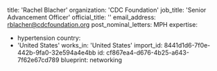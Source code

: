 title: 'Rachel Blacher'
organization: 'CDC Foundation'
job_title: 'Senior Advancement Officer'
official_title: ''
email_address: rblacher@cdcfoundation.org
post_nominal_letters: MPH
expertise:
  - hypertension
country:
  - 'United States'
works_in: 'United States'
import_id: 8441d1d6-7f0e-442b-9fa0-32e594a4e4bb
id: cf867ea4-d676-4b25-a643-7f62e67cd789
blueprint: networking
